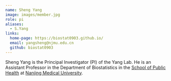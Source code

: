 ```yaml
---
name: Sheng Yang
image: images/member.jpg
role: pi
aliases:
  - S.Yang
links:
  home-page: https://biostat0903.github.io/
  email: yangsheng@njmu.edu.cn
  github: biostat0903
---
```


Sheng Yang is the Principal Investigator (PI) of the Yang Lab.
He is an Assistant Professor in the Department of Biostatistics in the [School of Public Health](https://gwxy.njmu.edu.cn/) at [Nanjing Medical University](https://www.njmu.edu.cn/).

